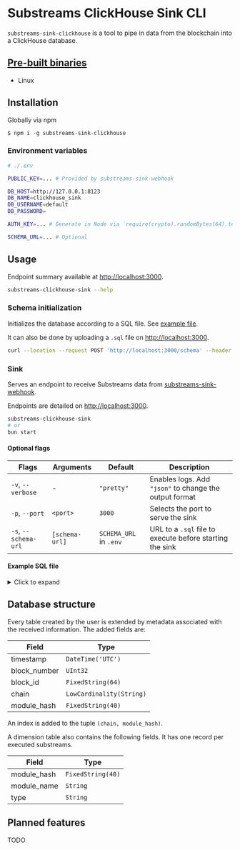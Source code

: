 # Substreams ClickHouse Sink CLI

`substreams-sink-clickhouse` is a tool to pipe in data from the blockchain into a ClickHouse database.

## [Pre-built binaries](https://github.com/pinax-network/substreams-sink-clickhouse/releases)

- Linux

## Installation

Globally via npm

```
$ npm i -g substreams-sink-clickhouse
```

### Environment variables

```bash
# ./.env

PUBLIC_KEY=... # Provided by substreams-sink-webhook

DB_HOST=http://127.0.0.1:8123
DB_NAME=clickhouse_sink
DB_USERNAME=default
DB_PASSWORD=

AUTH_KEY=... # Generate in Node via `require(crypto).randomBytes(64).toString('base64')`

SCHEMA_URL=... # Optional
```

## Usage

Endpoint summary available at [http://localhost:3000](http://localhost:3000).

```bash
substreams-clickhouse-sink --help
```

### Schema initialization

Initializes the database according to a SQL file. See [example file](#example-sql-file).

It can also be done by uploading a `.sql` file on [http://localhost:3000](http://localhost:3000).

```bash
curl --location --request POST 'http://localhost:3000/schema' --header 'Authorization: Bearer <AUTH_KEY>' --header 'Content-Type: application/json' --data-raw '<SQL_INSTRUCTIONS>'
```

### Sink

Serves an endpoint to receive Substreams data from [substreams-sink-webhook](https://github.com/pinax-network/substreams-sink-webhook).

Endpoints are detailed on [http://localhost:3000](http://localhost:3000).

```bash
substreams-clickhouse-sink
# or
bun start
```

#### Optional flags

| Flags                | Arguments      | Default                | Description                                              |
| -------------------- | -------------- | ---------------------- | -------------------------------------------------------- |
| `-v`, `--verbose`    | -              | `"pretty"`             | Enables logs. Add `"json"` to change the output format   |
| `-p`, `--port`       | `<port>`       | `3000`                 | Selects the port to serve the sink                       |
| `-s`, `--schema-url` | `[schema-url]` | `SCHEMA_URL` in `.env` | URL to a `.sql` file to execute before starting the sink |

#### Example SQL file

<details>
<summary>Click to expand</summary>

```sql
CREATE TABLE IF NOT EXISTS contracts (
    address FixedString(40),
    name Nullable(String),
    symbol Nullable(String),
    decimals Nullable(UInt8)
)
ENGINE = ReplacingMergeTree()
ORDER BY (address)
```

</details>

## Database structure

Every table created by the user is extended by metadata associated with the received information. The added fields are:

| Field        | Type                     |
| ------------ | ------------------------ |
| timestamp    | `DateTime('UTC')`        |
| block_number | `UInt32`                 |
| block_id     | `FixedString(64)`        |
| chain        | `LowCardinality(String)` |
| module_hash  | `FixedString(40)`        |

An index is added to the tuple `(chain, module_hash)`.

A dimension table also contains the following fields. It has one record per executed substreams.

| Field       | Type              |
| ----------- | ----------------- |
| module_hash | `FixedString(40)` |
| module_name | `String`          |
| type        | `String`          |

## Planned features

TODO

```

```
